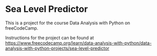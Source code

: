 # Sea Level Predictor

This is a project for the course Data Analysis with Python on freeCodeCamp. 

Instructions for the project can be found at https://www.freecodecamp.org/learn/data-analysis-with-python/data-analysis-with-python-projects/sea-level-predictor
